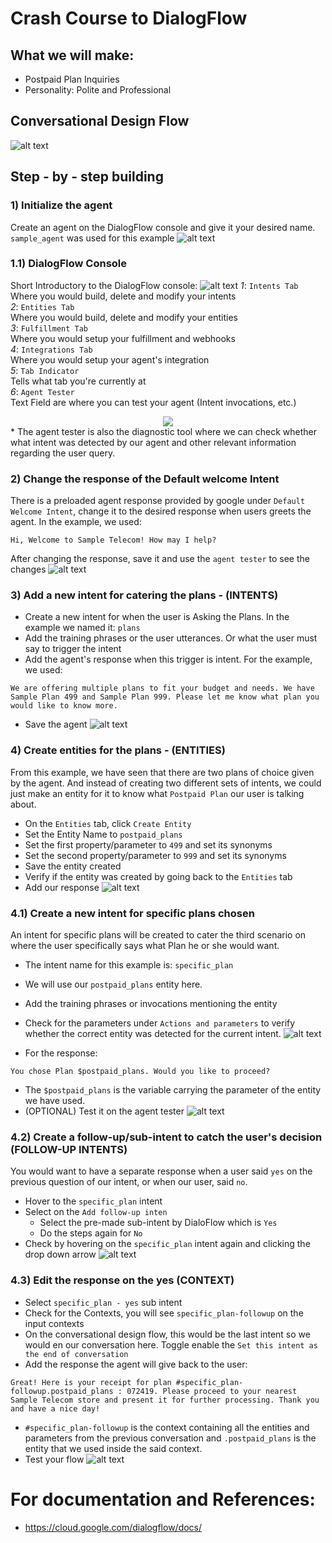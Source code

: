 # Crash Course to DialogFlow
## What we will make:
* Postpaid Plan Inquiries
* Personality: Polite and Professional

## Conversational Design Flow
![alt text](images/image.png)

## Step - by - step building


### 1) Initialize the agent
Create an agent on the DialogFlow console and give it your desired name. `sample_agent` was used for this example
![alt text](images/df1.png)

### 1.1) DialogFlow Console
Short Introductory to the DialogFlow console:
![alt text](images/df0.png)
*1*: `Intents Tab`<br />
  Where you would build, delete and modify your intents<br />
*2*: `Entities Tab`<br />
  Where you would build, delete and modify your entities<br />
*3*: `Fulfillment Tab`<br />
  Where you would setup your fulfillment and webhooks<br />
*4*: `Integrations Tab`<br />
  Where you would setup your agent's integration<br />
*5*: `Tab Indicator`<br />
  Tells what tab you're currently at<br />
*6*: `Agent Tester`<br />
  Text Field are where you can test your agent (Intent invocations, etc.)

<center><img src="images/df1_1.png" /></center>
* The agent tester is also the diagnostic tool where we can check whether what intent was detected by our agent and other relevant information regarding the user query.

### 2) Change the response of the Default welcome Intent
There is a preloaded agent response provided by google under `Default Welcome Intent`, change it to the desired response when users greets the agent. In the example, we used:
```
Hi, Welcome to Sample Telecom! How may I help?
```
After changing the response, save it and use the `agent tester` to see the changes
![alt text](images/df2_1.png)

### 3) Add a new intent for catering the plans - (INTENTS)
* Create a new intent for when the user is Asking the Plans. In the example we named it: `plans`
* Add the training phrases or the user utterances. Or what the user must say to trigger the intent
* Add the agent's response when this trigger is intent. For the example, we used: 
```
We are offering multiple plans to fit your budget and needs. We have Sample Plan 499 and Sample Plan 999. Please let me know what plan you would like to know more.
```
* Save the agent
![alt text](images/df3.png)

### 4) Create entities for the plans - (ENTITIES)
From this example, we have seen that there are two plans of choice given by the agent. And instead of creating two different sets of intents, we could just make an entity for it to know what `Postpaid Plan` our user is talking about.
* On the `Entities` tab, click `Create Entity`
* Set the Entity Name to `postpaid_plans`
* Set the first property/parameter to `499` and set its synonyms
* Set the second property/parameter to `999` and set its synonyms
* Save the entity created
* Verify if the entity was created by going back to the `Entities` tab
* Add our response 
![alt text](images/df4_1.png)


### 4.1) Create a new intent for specific plans chosen
An intent for specific plans will be created to cater the third scenario on where the user specifically says what Plan he or she would want.
* The intent name for this example is: `specific_plan`
* We will use our `postpaid_plans` entity here.
* Add the training phrases or invocations mentioning the entity
* Check for the parameters under `Actions and parameters` to verify whether the correct entity was detected for the current intent.
![alt text](images/df4_2.png)

* For the response:
```
You chose Plan $postpaid_plans. Would you like to proceed?
```
* The `$postpaid_plans` is the variable carrying the parameter of the entity we have used.
* (OPTIONAL) Test it on the agent tester
![alt text](images/df4_3.png)

### 4.2) Create a follow-up/sub-intent to catch the user's decision (FOLLOW-UP INTENTS)
You would want to have a separate response when a user said `yes` on the previous question of our intent, or when our user, said `no`.
* Hover to the `specific_plan` intent
* Select on the `Add follow-up inten`
   * Select the pre-made sub-intent by DialoFlow which is `Yes`
   * Do the steps again for `No`
* Check by hovering on the `specific_plan` intent again and clicking the drop down arrow
![alt text](images/df4_4.png)

### 4.3) Edit the response on the yes (CONTEXT)
* Select `specific_plan - yes` sub intent
* Check for the Contexts, you will see `specific_plan-followup` on the input contexts
* On the conversational design flow, this would be the last intent so we would en our conversation here. Toggle enable the `Set this intent as the end of conversation`
* Add the response the agent will give back to the user:
```
Great! Here is your receipt for plan #specific_plan-followup.postpaid_plans : 072419. Please proceed to your nearest Sample Telecom store and present it for further processing. Thank you and have a nice day!
```
* `#specific_plan-followup` is the context containing all the entities and parameters from the previous conversation and `.postpaid_plans` is the entity that we used inside the said context.
* Test your flow
![alt text](images/df4_5.png)

# For documentation and References:
* https://cloud.google.com/dialogflow/docs/


